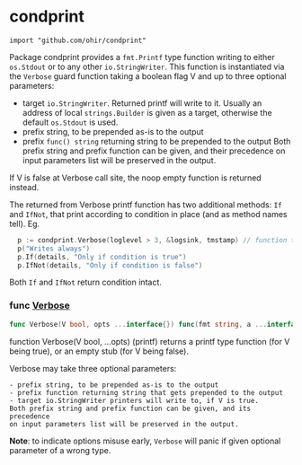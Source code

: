 

# condprint
`import "github.com/ohir/condprint"`

Package condprint provides a `fmt.Printf` type function writing to either `os.Stdout` or to any other `io.StringWriter`. This function is instantiated via the `Verbose` guard function taking a boolean flag V and up to three optional parameters:
 - target `io.StringWriter`. Returned printf will write to it. Usually an address of local `strings.Builder` is given as a target, otherwise the default `os.Stdout` is used.
 - prefix string, to be prepended as-is to the output
 - prefix `func() string` returning string to be prepended to the output
   Both prefix string and prefix function can be given, and their precedence on input parameters list will be preserved in the output.

If V is false at Verbose call site, the noop empty function is returned instead.

The returned from Verbose printf function has two additional methods: `If` and `IfNot`, that print according to condition in place (and as method names tell). Eg.
``` go
  p := condprint.Verbose(loglevel > 3, &logsink, tmstamp) // function tmstamp
  p("Writes always")
  p.If(details, "Only if condition is true")
  p.IfNot(details, "Only if condition is false")
```
Both `If` and `IfNot` return condition intact.

### <a name="Verbose">func</a> [Verbose](/cpr.go?s=1862:1908#L53)
``` go
func Verbose(V bool, opts ...interface{}) func(fmt string, a ...interface{})
```
function Verbose(V bool, ...opts) (printf) returns a printf type function
(for V being true), or an empty stub (for V being false).

Verbose may take three optional parameters:


	- prefix string, to be prepended as-is to the output
	- prefix function returning string that gets prepended to the output
	- target io.StringWriter printers will write to, if V is true.
	Both prefix string and prefix function can be given, and its precedence
	on input parameters list will be preserved in the output.

__Note__: to indicate options misuse early, `Verbose` will panic if given optional parameter of a wrong type.
